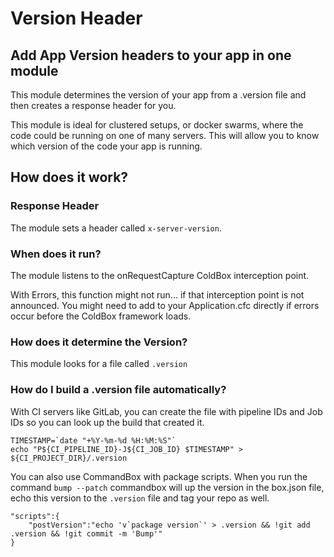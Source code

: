 # Version Header

## Add App Version headers to your app in one module

This module determines the version of your app from a .version file and then creates a response header for you.

This module is ideal for clustered setups, or docker swarms, where the code could be running on one of many servers. This will allow you to know which version of the code your app is running.

## How does it work?

### Response Header

The module sets a header called `x-server-version`.

### When does it run?

The module listens to the onRequestCapture ColdBox interception point.

With Errors, this function might not run... if that interception point is not announced. You might need to add to your Application.cfc directly if errors occur before the ColdBox framework loads.

### How does it determine the Version?

This module looks for a file called `.version` 

### How do I build a .version file automatically?

With CI servers like GitLab, you can create the file with pipeline IDs and Job IDs so you can look up the build that created it.

```
TIMESTAMP=`date "+%Y-%m-%d %H:%M:%S"`
echo "P${CI_PIPELINE_ID}-J${CI_JOB_ID} $TIMESTAMP" > ${CI_PROJECT_DIR}/.version
```

You can also use CommandBox with package scripts. When you run the command `bump --patch` commandbox will up the version in the box.json file, echo this version to the `.version` file and tag your repo as well.

```
"scripts":{
    "postVersion":"echo 'v`package version`' > .version && !git add .version && !git commit -m 'Bump'"
}
```
